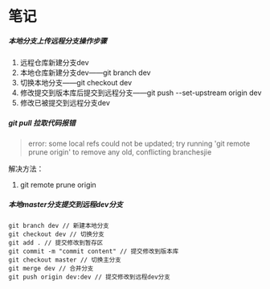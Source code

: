 # 笔记



##### 本地分支上传远程分支操作步骤

1. 远程仓库新建分支dev
2. 本地仓库新建分支dev——git branch dev
3. 切换本地分支——git checkout dev
4. 修改提交到版本库后提交到远程分支——git push --set-upstream origin dev
5. 修改已被提交到远程分支dev



##### git pull 拉取代码报错

> error: some local refs could not be updated; try running
> 'git remote prune origin' to remove any old, conflicting branchesjie

解决方法：

1. git remote prune origin



##### 本地master分支提交到远程dev分支

```
git branch dev // 新建本地分支
git checkout dev // 切换分支
git add . // 提交修改到暂存区
git commit -m "commit content" // 提交修改到版本库
git checkout master // 切换主分支
git merge dev // 合并分支
git push origin dev:dev // 提交修改到远程dev分支
```